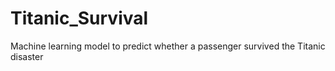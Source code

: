 # Titanic_Survival
Machine learning model to predict whether a passenger survived the Titanic disaster
